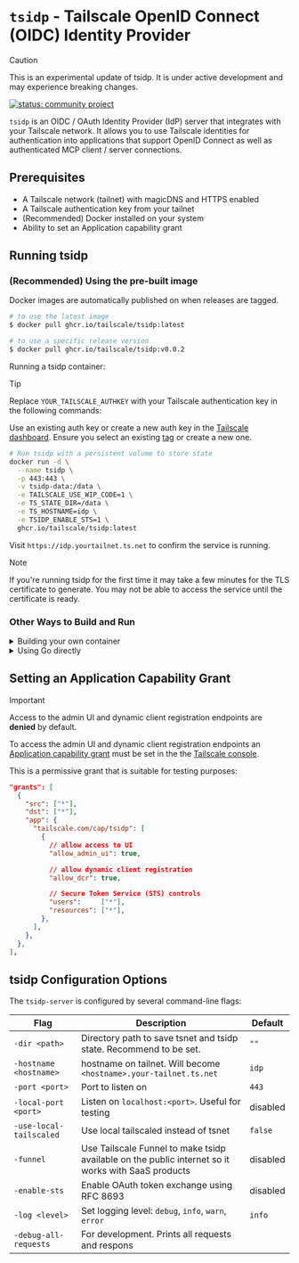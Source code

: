 # `tsidp` - Tailscale OpenID Connect (OIDC) Identity Provider

> [!CAUTION]
> This is an experimental update of tsidp. It is under active development and may experience breaking changes.

[![status: community project](https://img.shields.io/badge/status-community_project-blue)](https://tailscale.com/kb/1531/community-projects)

`tsidp` is an OIDC / OAuth Identity Provider (IdP) server that integrates with your Tailscale network. It allows you to use Tailscale identities for authentication into applications that support OpenID Connect as well as authenticated MCP client / server connections.

## Prerequisites

- A Tailscale network (tailnet) with magicDNS and HTTPS enabled
- A Tailscale authentication key from your tailnet
- (Recommended) Docker installed on your system
- Ability to set an Application capability grant

## Running tsidp

### (Recommended) Using the pre-built image

Docker images are automatically published on when releases are tagged.

```bash
# to use the latest image
$ docker pull ghcr.io/tailscale/tsidp:latest

# to use a specific release version
$ docker pull ghcr.io/tailscale/tsidp:v0.0.2
```

Running a tsidp container:

> [!TIP]
> Replace `YOUR_TAILSCALE_AUTHKEY` with your Tailscale authentication key in the following commands:
>
> Use an existing auth key or create a new auth key in the [Tailscale dashboard](https://login.tailscale.com/admin/settings/keys). Ensure you select an existing [tag](https://tailscale.com/kb/1068/tags) or create a new one.

```bash
# Run tsidp with a persistent volume to store state
docker run -d \
  --name tsidp \
  -p 443:443 \
  -v tsidp-data:/data \
  -e TAILSCALE_USE_WIP_CODE=1 \
  -e TS_STATE_DIR=/data \
  -e TS_HOSTNAME=idp \
  -e TSIDP_ENABLE_STS=1 \
  ghcr.io/tailscale/tsidp:latest
```

Visit `https://idp.yourtailnet.ts.net` to confirm the service is running.

> [!NOTE]
> If you're running tsidp for the first time it may take a few minutes for the TLS certificate to generate. You may not be able to access the service until the certificate is ready.

### Other Ways to Build and Run

<details>
<summary>Building your own container</summary>

```bash
$ make docker-image
```

</details>

<details>
<summary>Using Go directly</summary>

If you'd like to build tsidp and / or run it directly you can do the following:

```bash
# Clone the Tailscale repository
$ git clone https://github.com/tailscale/tsidp.git
$ cd tsidp

# run with default values for flags
$ TAILSCALE_USE_WIP_CODE=1 TS_AUTHKEY={YOUR_TAILSCALE_AUTHKEY} TSNET_FORCE_LOGIN=1 go run .
```

</details>

## Setting an Application Capability Grant

> [!IMPORTANT]
> Access to the admin UI and dynamic client registration endpoints are **denied** by default.

To access the admin UI and dynamic client registration endpoints an [Application capability grant](https://tailscale.com/kb/1537/grants-app-capabilities) must be set in the the [Tailscale console](https://login.tailscale.com/admin/acls/).

This is a permissive grant that is suitable for testing purposes:

```json
"grants": [
  {
    "src": ["*"],
    "dst": ["*"],
    "app": {
      "tailscale.com/cap/tsidp": [
        {
          // allow access to UI
          "allow_admin_ui": true,

          // allow dynamic client registration
          "allow_dcr": true,

          // Secure Token Service (STS) controls
          "users":     ["*"],
          "resources": ["*"],
        },
      ],
    },
  },
],
```

## tsidp Configuration Options

The `tsidp-server` is configured by several command-line flags:

| Flag                    | Description                                                                                        | Default  |
| ----------------------- | -------------------------------------------------------------------------------------------------- | -------- |
| `-dir <path>`           | Directory path to save tsnet and tsidp state. Recommend to be set.                                 | `""`     |
| `-hostname <hostname>`  | hostname on tailnet. Will become `<hostname>.your-tailnet.ts.net`                                  | `idp`    |
| `-port <port>`          | Port to listen on                                                                                  | `443`    |
| `-local-port <port>`    | Listen on `localhost:<port>`. Useful for testing                                                   | disabled |
| `-use-local-tailscaled` | Use local tailscaled instead of tsnet                                                              | `false`  |
| `-funnel`               | Use Tailscale Funnel to make tsidp available on the public internet so it works with SaaS products | disabled |
| `-enable-sts`           | Enable OAuth token exchange using RFC 8693                                                         | disabled |
| `-log <level>`          | Set logging level: `debug`, `info`, `warn`, `error`                                                | `info`   |
| `-debug-all-requests`   | For development. Prints all requests and respons
